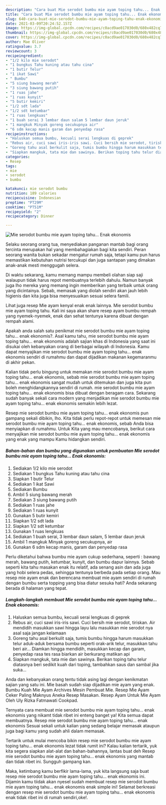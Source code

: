 ```yaml
---
description: "Cara buat Mie serodot bumbu mie ayam toping tahu... Enak ekonomis Sederhana dan Mudah Dibuat"
title: "Cara buat Mie serodot bumbu mie ayam toping tahu... Enak ekonomis Sederhana dan Mudah Dibuat"
slug: 640-cara-buat-mie-serodot-bumbu-mie-ayam-toping-tahu-enak-ekonomis-sederhana-dan-mudah-dibuat
date: 2021-03-09T20:24:52.157Z
image: https://img-global.cpcdn.com/recipes/c0acd9ae017030d0/680x482cq70/mie-serodot-bumbu-mie-ayam-toping-tahu-enak-ekonomis-foto-resep-utama.jpg
thumbnail: https://img-global.cpcdn.com/recipes/c0acd9ae017030d0/680x482cq70/mie-serodot-bumbu-mie-ayam-toping-tahu-enak-ekonomis-foto-resep-utama.jpg
cover: https://img-global.cpcdn.com/recipes/c0acd9ae017030d0/680x482cq70/mie-serodot-bumbu-mie-ayam-toping-tahu-enak-ekonomis-foto-resep-utama.jpg
author: Mae Oliver
ratingvalue: 3.7
reviewcount: 3
recipeingredient:
- "1/2 kilo mie serodot"
- "1 bungkus Tahu kuning atau tahu cina"
- "1 butir Telur"
- "1 ikat Sawi"
- " Bumbu"
- "5 siung bawang merah"
- "3 siung bawang putih"
- "1 ruas jahe"
- "1 ruas kunyit"
- "5 butir kemiri"
- "1/2 sdt lada"
- "1/2 sdt ketumbar"
- "1 ruas lengkuas"
- "1 buah serai 3 lembar daun salam 5 lembar daun jeruk"
- "1 mangkuk Minyak goreng secukupnya air"
- "6 sdm kecap manis garam dan penyedap rasa"
recipeinstructions:
- "Haluskan semua bumbu, kecuali serai lengkuas di geprek"
- "Rebus air, cuci sawi iris-iris sawi. Cuci bersih mie serodot, tiriskan. Air mendidih masukkan sawi hingga layu lalu masukkan mie serodot nya asal saja jangan kelamaan"
- "Goreng tahu asal berkulit saja, tumis bumbu hingga harum masukkan telur aduk-aduk bersama bumbu seperti orak-arik telur, masukkan tahu beri air... Diamkan hingga mendidih, masukkan kecap dan garam, penyedap rasa tes rasa biarkan air berkurang matikan api"
- "Siapkan mangkuk, tata mie dan sawinya. Berikan toping tahu telur diatasnya beri sedikit kuah dari toping, tambahkan saus dan sambal jika suka..."
categories:
- Resep
tags:
- mie
- serodot
- bumbu

katakunci: mie serodot bumbu 
nutrition: 189 calories
recipecuisine: Indonesian
preptime: "PT29M"
cooktime: "PT51M"
recipeyield: "2"
recipecategory: Dinner

---
```



![Mie serodot bumbu mie ayam toping tahu... Enak ekonomis](https://img-global.cpcdn.com/recipes/c0acd9ae017030d0/680x482cq70/mie-serodot-bumbu-mie-ayam-toping-tahu-enak-ekonomis-foto-resep-utama.jpg)

Selaku seorang orang tua, menyediakan panganan mantab bagi orang tercinta merupakan hal yang membahagiakan bagi kita sendiri. Peran seorang  wanita bukan sekadar mengatur rumah saja, tetapi kamu pun harus memastikan kebutuhan nutrisi tercukupi dan juga santapan yang dimakan anak-anak mesti menggugah selera.

Di waktu  sekarang, kamu memang mampu membeli olahan siap saji walaupun tidak harus repot membuatnya terlebih dahulu. Namun banyak juga lho mereka yang memang ingin memberikan yang terbaik untuk orang yang dicintainya. Sebab, memasak yang diolah sendiri akan jauh lebih higienis dan kita juga bisa menyesuaikan sesuai selera famili. 

Lihat juga resep Mie ayam kenyal enak enak lainnya. Mie serodot bumbu mie ayam toping tahu. Kali ini saya akan share resep ayam bumbu rempah yang nyemek-nyemek, enak dan sehat tentunya karena dibuat dengan rempah alami.

Apakah anda salah satu penikmat mie serodot bumbu mie ayam toping tahu... enak ekonomis?. Asal kamu tahu, mie serodot bumbu mie ayam toping tahu... enak ekonomis adalah sajian khas di Indonesia yang saat ini disukai oleh kebanyakan orang di berbagai wilayah di Indonesia. Kamu dapat menyajikan mie serodot bumbu mie ayam toping tahu... enak ekonomis sendiri di rumahmu dan dapat dijadikan makanan kegemaranmu di akhir pekan.

Kalian tidak perlu bingung untuk memakan mie serodot bumbu mie ayam toping tahu... enak ekonomis, sebab mie serodot bumbu mie ayam toping tahu... enak ekonomis sangat mudah untuk ditemukan dan juga kita pun boleh menghidangkannya sendiri di rumah. mie serodot bumbu mie ayam toping tahu... enak ekonomis bisa dibuat dengan beragam cara. Sekarang sudah banyak sekali cara modern yang menjadikan mie serodot bumbu mie ayam toping tahu... enak ekonomis semakin lebih lezat.

Resep mie serodot bumbu mie ayam toping tahu... enak ekonomis pun gampang sekali dibikin, lho. Kita tidak perlu repot-repot untuk memesan mie serodot bumbu mie ayam toping tahu... enak ekonomis, sebab Anda bisa menyiapkan di rumahmu. Untuk Kita yang mau mencobanya, berikut cara menyajikan mie serodot bumbu mie ayam toping tahu... enak ekonomis yang enak yang mampu Kamu hidangkan sendiri.

<!--inarticleads1-->

##### Bahan-bahan dan bumbu yang digunakan untuk pembuatan Mie serodot bumbu mie ayam toping tahu... Enak ekonomis:

1. Sediakan 1/2 kilo mie serodot
1. Sediakan 1 bungkus Tahu kuning atau tahu cina
1. Siapkan 1 butir Telur
1. Sediakan 1 ikat Sawi
1. Sediakan  Bumbu
1. Ambil 5 siung bawang merah
1. Sediakan 3 siung bawang putih
1. Sediakan 1 ruas jahe
1. Sediakan 1 ruas kunyit
1. Gunakan 5 butir kemiri
1. Siapkan 1/2 sdt lada
1. Siapkan 1/2 sdt ketumbar
1. Gunakan 1 ruas lengkuas
1. Sediakan 1 buah serai, 3 lembar daun salam, 5 lembar daun jeruk
1. Ambil 1 mangkuk Minyak goreng secukupnya, air
1. Gunakan 6 sdm kecap manis, garam dan penyedap rasa


Perlu diketahui bahwa bumbu mie ayam cukup sederhana, seperti : bawang merah, bawang putih, ketumbar, kunyit, dan bumbu dapur lainnya. Sebab seperti kita tahu masakan enak itu relatif, ada senang asin dan ada juga yang hobi selera pedas, sehingga tentunya berbeda pada setiap orang. Mau resep mie ayam enak dan berencana membuat mie ayam sendiri di rumah dengan bumbu serta topping yang bisa diatur sesuka hati? Anda sekarang berada di halaman yang tepat. 

<!--inarticleads2-->

##### Langkah-langkah membuat Mie serodot bumbu mie ayam toping tahu... Enak ekonomis:

1. Haluskan semua bumbu, kecuali serai lengkuas di geprek
1. Rebus air, cuci sawi iris-iris sawi. Cuci bersih mie serodot, tiriskan. Air mendidih masukkan sawi hingga layu lalu masukkan mie serodot nya asal saja jangan kelamaan
1. Goreng tahu asal berkulit saja, tumis bumbu hingga harum masukkan telur aduk-aduk bersama bumbu seperti orak-arik telur, masukkan tahu beri air... Diamkan hingga mendidih, masukkan kecap dan garam, penyedap rasa tes rasa biarkan air berkurang matikan api
1. Siapkan mangkuk, tata mie dan sawinya. Berikan toping tahu telur diatasnya beri sedikit kuah dari toping, tambahkan saus dan sambal jika suka...


Anda dan kebanyakan orang tentu tidak asing lagi dengan kenikmatan sajian yang satu ini. Mie basah sudah siap dijadikan mie ayam yang enak. Bumbu Kuah Mie Ayam Archives Mesin Pembuat Mie. Resep Mie Ayam Ceker Paling Maknyus Aneka Resep Masakan. Resep Ayam Untuk Mie Ayam Oleh Uly Rizka Fatmawati Cookpad. 

Ternyata cara membuat mie serodot bumbu mie ayam toping tahu... enak ekonomis yang nikamt tidak ribet ini enteng banget ya! Kita semua dapat membuatnya. Resep mie serodot bumbu mie ayam toping tahu... enak ekonomis Sesuai sekali untuk kalian yang sedang belajar memasak ataupun juga bagi kamu yang sudah ahli dalam memasak.

Tertarik untuk mulai mencoba bikin resep mie serodot bumbu mie ayam toping tahu... enak ekonomis lezat tidak rumit ini? Kalau kalian tertarik, yuk kita segera siapkan alat-alat dan bahan-bahannya, lantas buat deh Resep mie serodot bumbu mie ayam toping tahu... enak ekonomis yang mantab dan tidak ribet ini. Sungguh gampang kan. 

Maka, ketimbang kamu berfikir lama-lama, yuk kita langsung saja buat resep mie serodot bumbu mie ayam toping tahu... enak ekonomis ini. Dijamin kamu tiidak akan nyesel sudah membuat resep mie serodot bumbu mie ayam toping tahu... enak ekonomis enak simple ini! Selamat berkreasi dengan resep mie serodot bumbu mie ayam toping tahu... enak ekonomis enak tidak ribet ini di rumah sendiri,oke!.

